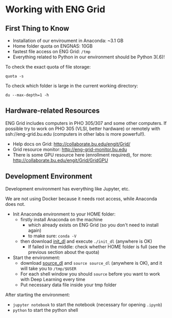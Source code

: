 # Working with ENG Grid

## First Thing to Know

- Installation of our enviroument in Anaconda: ~3.1 GB
- Home folder quota on ENGNAS: 10GB
- fastest file access on ENG Grid: `/tmp`
- Everything related to Python in our environment should be Python 3(.6)!

To check the exact quota of file storage:

```shell
quota -s
```
To check which folder is large in the current working directory:

```shell
du --max-depth=1 -h
```

## Hardware-related Resources

ENG Grid includes computers in PHO 305/307 and some other computers. If possible try to work on PHO 305 (VLSI, better hardware) or remotely with ssh://eng-grid.bu.edu (computers in other labs is more powerful!).

- Help docs on Grid: http://collaborate.bu.edu/engit/Grid/
- Grid resource monitor: http://eng-grid-monitor.bu.edu
- There is some GPU resource here (enrollment required), for more: http://collaborate.bu.edu/engit/Grid/GridGPU

## Development Environment

Development environment has everything like Jupyter, etc.

We are not using Docker because it needs root access, while Anaconda does not.

- Init Anaconda environment to your HOME folder:
   - firstly install Anaconda on the machine
      - which already exists on ENG Grid (so you don't need to install again)
      - to make sure: `conda -V`
   - then download [init_dl](init_dl) and execute `./init_dl` (anywhere is OK)
      - If failed in the middle: check whether HOME folder is full (see the previous section about the quota)
- Start the environment:
   - download [source_dl](source_dl) and `source source_dl` (anywhere is OK), and it will take you to `/tmp/$USER`
   - For each shell window you should `source` before you want to work with Deep Learning every time
   - Put necessary data file inside your tmp folder

After starting the environment:

- `jupyter notebook` to start the notebook (necessary for opening `.ipynb`)
- `python` to start the python shell
